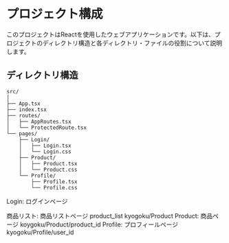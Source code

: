# プロジェクト構成

このプロジェクトはReactを使用したウェブアプリケーションです。以下は、プロジェクトのディレクトリ構造と各ディレクトリ・ファイルの役割について説明します。

## ディレクトリ構造

```plaintext
src/
│
├── App.tsx
├── index.tsx
├── routes/
│   ├── AppRoutes.tsx
│   └── ProtectedRoute.tsx
└── pages/
    ├── Login/
    │   ├── Login.tsx
    │   └── Login.css
    ├── Product/
    │   ├── Product.tsx
    │   └── Product.css
    └── Profile/
        ├── Profile.tsx
        └── Profile.css
```

Login: ログインページ

商品リスト: 商品リストページ product_list
        kyogoku/Product
Product: 商品ページ
        koygoku/Product/product_id
Profile: プロフィールページ　
        kyogoku/Profile/user_id
